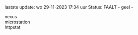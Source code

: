 laatste update: 
wo 29-11-2023 17:34   uur 
Status: FAALT - geel - 
<div class="service R">nexus</div><div class="service Y">microstation</div><div class="service Y">httpstat</div>